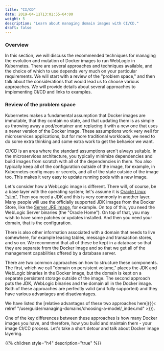 ```yaml
---
title: "CI/CD"
date: 2019-04-11T13:01:55-04:00
weight: 5
description: "Learn about managing domain images with CI/CD."
draft: false
---
```


### Overview

In this section, we will discuss the recommended techniques for managing the evolution
and mutation of Docker images to run WebLogic in Kubernetes.  There are several
approaches and techniques available, and the choice of which to use depends very
much on your particular requirements.  We will start with a review of the "problem
space," and then talk about the considerations that would lead us to choose various
approaches.  We will provide details about several approaches to implementing
CI/CD and links to examples.

### Review of the problem space

Kubernetes makes a fundamental assumption that Docker images are immutable,
that they contain no state, and that updating them is as simple as throwing
away a pod/container and replacing it with a new one that uses a newer version
of the Docker image.  These assumptions work very well for microservices
applications, but for more traditional workloads, we need to do some extra
thinking and some extra work to get the behavior we want.

CI/CD is an area where the standard assumptions aren't always suitable.  In the
microservices architecture, you typically minimize dependencies and build
images from scratch with all of the dependencies in them.  You also typically
keep all of the configuration outside of the image, for example, in Kubernetes config
maps or secrets, and all of the state outside of the image too.  This makes
it very easy to update running pods with a new image.

Let's consider how a WebLogic image is different.  There will, of course, be a
base layer with the operating system; let's assume it is
[Oracle Linux "slim"](https://hub.docker.com/_/oraclelinux/).  Then you need
a JDK and this is very commonly in another layer.  Many people will use
the officially supported JDK images from the Docker Store, like the
[Server JRE image](https://hub.docker.com/_/oracle-serverjre-8), for example.  On
top of this, you need the WebLogic Server binaries (the "Oracle Home").  On top
of that, you may wish to have some patches or updates installed.  And then
you need your domain, that is the configuration.

There is also other information associated with a domain that needs to live
somewhere, for example leasing tables, message and transaction stores, and so
on.  We recommend that all of these be kept in a database so that they are
separate from the Docker image and so that we get all of the management
capabilities offered by a database server.

There are two common approaches on how to structure these components.  The first,
which we call "domain on persistent volume," places the JDK and WebLogic binaries
in the Docker image, but the domain is kept on a separate persistent storage
outside of the image.  The second approach puts the JDK, WebLogic binaries
and the domain all in the Docker image.  Both of these approaches are perfectly
valid (and fully supported) and they have various advantages and disadvantages.

We have listed the [relative advantages of these two approaches here]({{< relref "/userguide/managing-domains/choosing-a-model/_index.md" >}}).

One of the key differences between these approaches is how many Docker images
you have, and therefore, how you build and maintain them - your image CI/CD
process.  Let's take a short detour and talk about Docker image layering.

{{% children style="h4" description="true" %}}

